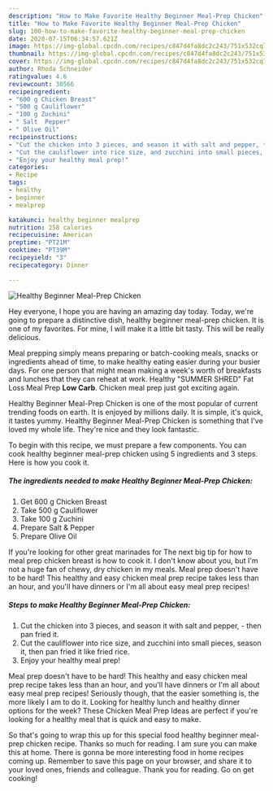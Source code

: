 ```yaml
---
description: "How to Make Favorite Healthy Beginner Meal-Prep Chicken"
title: "How to Make Favorite Healthy Beginner Meal-Prep Chicken"
slug: 100-how-to-make-favorite-healthy-beginner-meal-prep-chicken
date: 2020-07-15T06:34:57.621Z
image: https://img-global.cpcdn.com/recipes/c847d4fa8dc2c243/751x532cq70/healthy-beginner-meal-prep-chicken-recipe-main-photo.jpg
thumbnail: https://img-global.cpcdn.com/recipes/c847d4fa8dc2c243/751x532cq70/healthy-beginner-meal-prep-chicken-recipe-main-photo.jpg
cover: https://img-global.cpcdn.com/recipes/c847d4fa8dc2c243/751x532cq70/healthy-beginner-meal-prep-chicken-recipe-main-photo.jpg
author: Rhoda Schneider
ratingvalue: 4.6
reviewcount: 30566
recipeingredient:
- "600 g Chicken Breast"
- "500 g Cauliflower"
- "100 g Zuchini"
- " Salt  Pepper"
- " Olive Oil"
recipeinstructions:
- "Cut the chicken into 3 pieces, and season it with salt and pepper, then pan fried it."
- "Cut the cauliflower into rice size, and zucchini into small pieces, season it, then pan fried it like fried rice."
- "Enjoy your healthy meal prep!"
categories:
- Recipe
tags:
- healthy
- beginner
- mealprep

katakunci: healthy beginner mealprep 
nutrition: 258 calories
recipecuisine: American
preptime: "PT21M"
cooktime: "PT39M"
recipeyield: "3"
recipecategory: Dinner

---
```



![Healthy Beginner Meal-Prep Chicken](https://img-global.cpcdn.com/recipes/c847d4fa8dc2c243/751x532cq70/healthy-beginner-meal-prep-chicken-recipe-main-photo.jpg)

Hey everyone, I hope you are having an amazing day today. Today, we're going to prepare a distinctive dish, healthy beginner meal-prep chicken. It is one of my favorites. For mine, I will make it a little bit tasty. This will be really delicious.

Meal prepping simply means preparing or batch-cooking meals, snacks or ingredients ahead of time, to make healthy eating easier during your busier days. For one person that might mean making a week&#39;s worth of breakfasts and lunches that they can reheat at work. Healthy &#34;SUMMER SHRED&#34; Fat Loss Meal Prep **Low Carb**. Chicken meal prep just got exciting again.

Healthy Beginner Meal-Prep Chicken is one of the most popular of current trending foods on earth. It is enjoyed by millions daily. It is simple, it's quick, it tastes yummy. Healthy Beginner Meal-Prep Chicken is something that I've loved my whole life. They're nice and they look fantastic.


To begin with this recipe, we must prepare a few components. You can cook healthy beginner meal-prep chicken using 5 ingredients and 3 steps. Here is how you cook it.

<!--inarticleads1-->

##### The ingredients needed to make Healthy Beginner Meal-Prep Chicken:

1. Get 600 g Chicken Breast
1. Take 500 g Cauliflower
1. Take 100 g Zuchini
1. Prepare  Salt &amp; Pepper
1. Prepare  Olive Oil


If you&#39;re looking for other great marinades for The next big tip for how to meal prep chicken breast is how to cook it. I don&#39;t know about you, but I&#39;m not a huge fan of chewy, dry chicken in my meals. Meal prep doesn&#39;t have to be hard! This healthy and easy chicken meal prep recipe takes less than an hour, and you&#39;ll have dinners or I&#39;m all about easy meal prep recipes! 

<!--inarticleads2-->

##### Steps to make Healthy Beginner Meal-Prep Chicken:

1. Cut the chicken into 3 pieces, and season it with salt and pepper, - then pan fried it.
1. Cut the cauliflower into rice size, and zucchini into small pieces, season it, then pan fried it like fried rice.
1. Enjoy your healthy meal prep!


Meal prep doesn&#39;t have to be hard! This healthy and easy chicken meal prep recipe takes less than an hour, and you&#39;ll have dinners or I&#39;m all about easy meal prep recipes! Seriously though, that the easier something is, the more likely I am to do it. Looking for healthy lunch and healthy dinner options for the week? These Chicken Meal Prep Ideas are perfect if you&#39;re looking for a healthy meal that is quick and easy to make. 

So that's going to wrap this up for this special food healthy beginner meal-prep chicken recipe. Thanks so much for reading. I am sure you can make this at home. There is gonna be more interesting food in home recipes coming up. Remember to save this page on your browser, and share it to your loved ones, friends and colleague. Thank you for reading. Go on get cooking!
